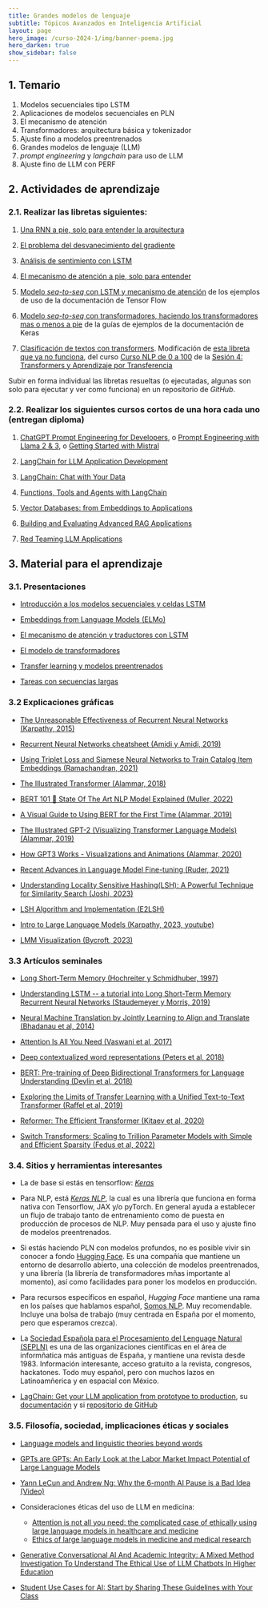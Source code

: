 ```yaml
---
title: Grandes modelos de lenguaje 
subtitle: Tópicos Avanzados en Inteligencia Artificial 
layout: page
hero_image: /curso-2024-1/img/banner-poema.jpg
hero_darken: true
show_sidebar: false
---
```


## 1. Temario

1. Modelos secuenciales tipo LSTM
2. Aplicaciones de modelos secuenciales en PLN
3. El mecanismo de atención
4. Transformadores: arquitectura básica y tokenizador
5. Ajuste fino a modelos preentrenados
6. Grandes modelos de lenguaje (LLM)
7. *prompt engineering* y *langchain* para uso de LLM
8. Ajuste fino de LLM con PERF

## 2. Actividades de aprendizaje

### 2.1. Realizar las libretas siguientes:

1. [Una RNN a pie, solo para entender la arquitectura](https://github.com/Topicos-IA-UNISON/curso-2024-1//blob/main/labs/RNN/Estados-ocultos.ipynb)

2. [El problema del desvanecimiento del gradiente](https://github.com/Topicos-IA-UNISON/curso-2024-1//blob/main/labs/RNN/vanish-grad.ipynb)

3. [Análisis de sentimiento con LSTM](https://github.com/Topicos-IA-UNISON/curso-2024-1/blob/main/labs/RNN/LSTM-IMdb.ipynb)

4. [El mecanismo de atención a pie, solo para entender](https://github.com/Topicos-IA-UNISON/curso-2024-1/blob/main/labs/atencion/atencion.ipynb)
  
5. [Modelo *seq-to-seq* con LSTM y mecanismo de atención](https://www.tensorflow.org/text/tutorials/nmt_with_attention?hl=en) de los ejemplos de uso de la documentación de Tensor Flow

6. [Modelo *seq-to-seq* con transformadores, haciendo los transformadores mas o menos a pie](https://colab.research.google.com/github/keras-team/keras-io/blob/master/examples/nlp/ipynb/neural_machine_translation_with_transformer.ipynb) de la guías de ejemplos de la documentación de Keras


7. [Clasificación de textos con transformers](https://colab.research.google.com/github/topicos-ia-unison.github.io/curso-2024-1/blob/main/labs/atencion/transfer-hf.ipynb). Modificación de [esta libreta que ya no funciona](https://colab.research.google.com/github/somosnlp/nlp-de-cero-a-cien/blob/main/4_transformers_aprendizaje_por_transferencia/clasificacion_de_textos.ipynb), del curso [Curso NLP de 0 a 100](https://somosnlp.org/recursos/curso-de-nlp-de-0-a-100) de la [Sesión 4: Transformers y Aprendizaje por Transferencia](https://somosnlp.org/nlp-de-cero-a-cien/sesion-04)

Subir en forma individual las libretas resueltas (o ejecutadas, algunas son solo para ejecutar y ver como funciona) en un repositorio de *GitHub*. 

### 2.2. Realizar los siguientes cursos cortos de una hora cada uno (entregan diploma)

1. [ChatGPT Prompt Engineering for Developers](https://www.deeplearning.ai/short-courses/chatgpt-prompt-engineering-for-developers/), o [Prompt Engineering with Llama 2 & 3](https://www.deeplearning.ai/short-courses/prompt-engineering-with-llama-2/), o [Getting Started with Mistral](https://www.deeplearning.ai/short-courses/getting-started-with-mistral/)

2. [LangChain for LLM Application Development](https://www.deeplearning.ai/short-courses/langchain-for-llm-application-development/)

3. [LangChain: Chat with Your Data](https://www.deeplearning.ai/short-courses/langchain-chat-with-your-data/)

4. [Functions, Tools and Agents with LangChain](https://www.deeplearning.ai/short-courses/functions-tools-agents-langchain/)

5. [Vector Databases: from Embeddings to Applications](https://www.deeplearning.ai/short-courses/vector-databases-embeddings-applications/)

6.  [Building and Evaluating Advanced RAG Applications](https://www.deeplearning.ai/short-courses/building-evaluating-advanced-rag/)

7. [Red Teaming LLM Applications](https://www.deeplearning.ai/short-courses/red-teaming-llm-applications/)


## 3. Material para el aprendizaje

### 3.1. Presentaciones

- [Introducción a los modelos secuenciales y celdas LSTM](https://github.com/Topicos-IA-UNISON/curso-2024-1/blob/main/slides/pln-capitulo-2.pptx)  

- [Embeddings from Language Models (ELMo)](http://hanj.cs.illinois.edu/cs512/slides-students2020/Elmo.pdf)

- [El mecanismo de atención y traductores con LSTM](https://github.com/Topicos-IA-UNISON/curso-2024-1/blob/main/slides/atencion-slides.pdf)

- [El modelo de transformadores](https://github.com/Topicos-IA-UNISON/curso-2024-1/blob/main/slides/transformers.pdf)

- [Transfer learning y modelos preentrenados](https://github.com/Topicos-IA-UNISON/curso-2024-1/blob/main/slides/transfer.pdf)

- [Tareas con secuencias largas](https://github.com/Topicos-IA-UNISON/curso-2024-1/blob/main/slides/secuencias-largas.pdf)


### 3.2 Explicaciones gráficas

- [The Unreasonable Effectiveness of Recurrent Neural Networks (Karpathy, 2015)](http://karpathy.github.io/2015/05/21/rnn-effectiveness/)

- [Recurrent Neural Networks cheatsheet (Amidi y Amidi, 2019)](https://stanford.edu/~shervine/teaching/cs-230/cheatsheet-recurrent-neural-networks)

- [Using Triplet Loss and Siamese Neural Networks to Train Catalog Item Embeddings (Ramachandran, 2021)](https://doordash.engineering/2021/09/08/using-twin-neural-networks-to-train-catalog-item-embeddings/)

- [The Illustrated Transformer (Alammar, 2018)](http://jalammar.github.io/illustrated-transformer/)

- [BERT 101 🤗 State Of The Art NLP Model Explained (Muller, 2022)](https://huggingface.co/blog/bert-101)

- [A Visual Guide to Using BERT for the First Time (Alammar, 2019)](http://jalammar.github.io/a-visual-guide-to-using-bert-for-the-first-time/)

- [The Illustrated GPT-2 (Visualizing Transformer Language Models) (Alammar, 2019)](http://jalammar.github.io/illustrated-gpt2/)

- [How GPT3 Works - Visualizations and Animations (Alammar, 2020)](http://jalammar.github.io/how-gpt3-works-visualizations-animations/)

- [Recent Advances in Language Model Fine-tuning (Ruder, 2021)](https://www.ruder.io/recent-advances-lm-fine-tuning/) 

- [Understanding Locality Sensitive Hashing(LSH): A Powerful Technique for Similarity Search (Joshi, 2023)](https://medium.com/@sarthakjoshi_9398/understanding-locality-sensitive-hashing-lsh-a-powerful-technique-for-similarity-search-a95b090bdc4a)
  
- [LSH Algorithm and Implementation (E2LSH)](https://www.mit.edu/~andoni/LSH/)


- [Intro to Large Language Models (Karpathy, 2023, youtube)](https://youtu.be/zjkBMFhNj_g?si=al3CCBwB5hqQ5kPy)
  
- [LMM Visualization (Bycroft, 2023)](https://bbycroft.net/llm)



### 3.3 Artículos seminales

- [Long Short-Term Memory (Hochreiter y Schmidhuber, 1997)](https://deeplearning.cs.cmu.edu/F23/document/readings/LSTM.pdf)

- [Understanding LSTM -- a tutorial into Long Short-Term Memory Recurrent Neural Networks (Staudemeyer y Morris, 2019)](https://arxiv.org/abs/1909.09586)

- [Neural Machine Translation by Jointly Learning to Align and Translate (Bhadanau et al, 2014)](https://arxiv.org/abs/1409.0473)

- [Attention Is All You Need (Vaswani et al, 2017)](https://arxiv.org/abs/1706.03762)

- [Deep contextualized word representations (Peters et al, 2018)](https://arxiv.org/pdf/1802.05365)

- [BERT: Pre-training of Deep Bidirectional Transformers for Language Understanding (Devlin et al, 2018)](https://arxiv.org/abs/1810.04805)

- [Exploring the Limits of Transfer Learning with a Unified Text-to-Text Transformer (Raffel et al, 2019)](https://arxiv.org/abs/1910.10683)

- [Reformer: The Efficient Transformer (Kitaev et al, 2020)](https://arxiv.org/abs/2001.04451)

- [Switch Transformers: Scaling to Trillion Parameter Models with Simple and Efficient Sparsity (Fedus et al, 2022)](https://arxiv.org/pdf/2101.03961.pdf)


### 3.4. Sitios y herramientas interesantes

- La de base si estás en tensorflow: [*Keras*](https://keras.io)

- Para NLP, está [*Keras NLP*](https://keras.io/keras_nlp/), la cual es una librería que funciona en forma nativa con Tensorflow, JAX y/o pyTorch. En general ayuda a establecer un flujo de trabajo tanto de entrenamiento como de puesta en producción de procesos de NLP. Muy pensada para el uso y ajuste fino de modelos preentrenados.

- Si estás haciendo PLN con modelos profundos, no es posible vivir sin conocer a fondo [Hugging Face](https://huggingface.co). Es una compañía que mantiene un entorno de desarrollo abierto, una colección de modelos preentrenados, y una librería (la librería de transformadores mñas importante al momento), así como facilidades para poner los modelos en producción.

- Para recursos específicos en español, *Hugging Face* mantiene una rama en los países que hablamos español, [Somos NLP](https://somosnlp.org). Muy recomendable. Incluye una bolsa de trabajo (muy centrada en España por el momento, pero que esperamos crezca).
 
- La [Sociedad Española para el Procesamiento del Lenguage Natural (SEPLN)](http://www.sepln.org) es una de las organizaciones científicas en el área de informñatica más antiguas de España, y mantiene una revista desde 1983. Información interesante, acceso gratuito a la revista, congresos, hackatones. Todo muy español, pero con muchos lazos en Latinoamñerica y en espacial con México.

- [LagChain: Get your LLM application from prototype to production](https://www.langchain.com), su [documentación](https://python.langchain.com/docs/get_started) y si [repositorio de GitHub](https://github.com/langchain-ai/langchain)

### 3.5. Filosofía, sociedad, implicaciones éticas y sociales

- [Language models and linguistic theories beyond words](https://www.nature.com/articles/s42256-023-00703-8)

- [GPTs are GPTs: An Early Look at the Labor Market Impact Potential of Large Language Models](https://arxiv.org/abs/2303.10130)

- [Yann LeCun and Andrew Ng: Why the 6-month AI Pause is a Bad Idea (Video)](https://www.youtube.com/live/BY9KV8uCtj4?si=ZmGJWo6ERkLwQdRg) 

- Consideraciones éticas del uso de LLM en medicina:
  - [Attention is not all you need: the complicated case of ethically using large language models in healthcare and medicine](https://www.sciencedirect.com/science/article/pii/S2352396423000774)
  - [Ethics of large language models in medicine and medical
research](https://www.thelancet.com/journals/landig/article/PIIS2589-7500(23)00083-3/fulltext)

- [Generative Conversational AI And Academic Integrity: A Mixed Method Investigation To Understand The Ethical Use of LLM Chatbots In Higher Education](https://papers.ssrn.com/sol3/papers.cfm?abstract_id=4548263)

- [Student Use Cases for AI: Start by Sharing These Guidelines with Your Class](https://hbsp.harvard.edu/inspiring-minds/student-use-cases-for-ai)



